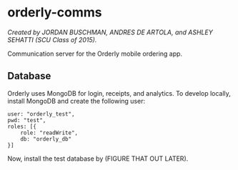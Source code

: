 orderly-comms
=============
*Created by JORDAN BUSCHMAN, ANDRES DE ARTOLA, and ASHLEY SEHATTI (SCU Class of 2015).*

Communication server for the Orderly mobile ordering app.

## Database
Orderly uses MongoDB for login, receipts, and analytics. To develop locally, install MongoDB and create the following user:
```
user: "orderly_test",
pwd: "test",
roles: [{
    role: "readWrite",
    db: "orderly_db"
}]
```
Now, install the test database by (FIGURE THAT OUT LATER).
